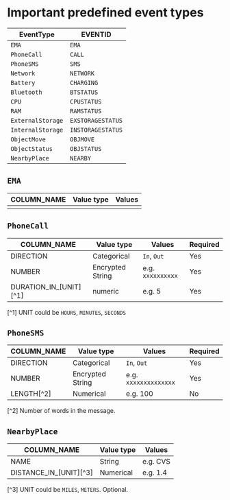 # Important predefined event types

| EventType | EVENTID |
| --- | --- |
| `EMA` | `EMA` |
| `PhoneCall` | `CALL` |
| `PhoneSMS` | `SMS` |
| `Network` | `NETWORK` |
| `Battery` | `CHARGING` |
| `Bluetooth` | `BTSTATUS` |
| `CPU` | `CPUSTATUS` |
| `RAM` | `RAMSTATUS` |
| `ExternalStorage` | `EXSTORAGESTATUS` |
| `InternalStorage` | `INSTORAGESTATUS` |
| `ObjectMove` | `OBJMOVE` |
| `ObjectStatus` | `OBJSTATUS` |
| `NearbyPlace` | `NEARBY` |


## `EMA`

| COLUMN_NAME | Value type | Values |
| --- | --- | --- |
| | |

## `PhoneCall`

| COLUMN_NAME | Value type | Values | Required |
| --- | --- | --- | --- |
| DIRECTION | Categorical | `In`, `Out` | Yes |
| NUMBER | Encrypted String | e.g. `xxxxxxxxxx` | Yes |
| DURATION\_IN\_[UNIT][^1] | numeric | e.g. 5 | Yes |

[^1] UNIT could be `HOURS`, `MINUTES`, `SECONDS`

## `PhoneSMS`

| COLUMN_NAME | Value type | Values | Required |
| --- | --- | --- | --- |
| DIRECTION | Categorical | `In`, `Out` | Yes |
| NUMBER | Encrypted String | e.g. `xxxxxxxxxxxxxx` | Yes |
| LENGTH[^2] | Numerical | e.g. 100 | No |

[^2] Number of words in the message.

## `NearbyPlace`

| COLUMN_NAME | Value type | Values |
| --- | --- | --- |
| NAME | String | e.g. CVS |
| DISTANCE\_IN\_[UNIT][^3] | Numerical | e.g. 1.4 |

[^3] UNIT could be `MILES`, `METERS`. Optional.
